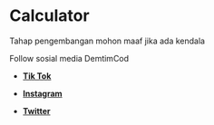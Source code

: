 # Calculator
Tahap pengembangan
mohon maaf jika ada kendala

Follow sosial media DemtimCod
- **[Tik Tok](tiktok.com/@ceo_demtimcod)**

- **[Instagram](https://www.instagram.com/ceo_demtimcod/)**

- **[Twitter](https://twitter.com/CEO_demtimcod?t=osCeVR-JeR0dTQOpgIjvow&s=09)**
